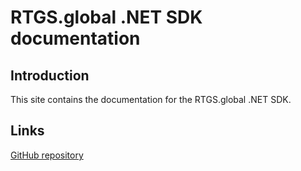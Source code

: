 # RTGS.global .NET SDK documentation
## Introduction
This site contains the documentation for the RTGS.global .NET SDK.

## Links
[GitHub repository](https://github.com/RTGS-OpenSource/rtgs-dotnet-sdk)